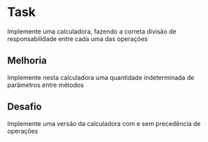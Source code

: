 # Task

Implemente uma calculadora, fazendo a correta divisão de responsabilidade entre cada uma das operações

## Melhoria

Implemente nesta calculadora uma quantidade indeterminada de parâmetros entre métodos

## Desafio

Implemente uma versão da calculadora com e sem precedência de operações
